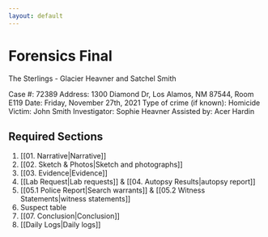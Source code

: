 ```yaml
---
layout: default
---
```


# Forensics Final

The Sterlings - Glacier Heavner and Satchel Smith
 
Case #: 72389
Address: 1300 Diamond Dr, Los Alamos, NM 87544, Room E119
Date: Friday, November 27th, 2021
Type of crime (if known): Homicide
Victim: John Smith
Investigator: Sophie Heavner
Assisted by: Acer Hardin

## Required Sections
1. [[01. Narrative|Narrative]]
2. [[02. Sketch & Photos|Sketch and photographs]]
3. [[03. Evidence|Evidence]]
4. [[Lab Request|Lab requests]] & [[04. Autopsy Results|autopsy report]]
5. [[05.1 Police Report|Search warrants]] & [[05.2 Witness Statements|witness statements]]
6. Suspect table
7. [[07. Conclusion|Conclusion]]
8. [[Daily Logs|Daily logs]]
